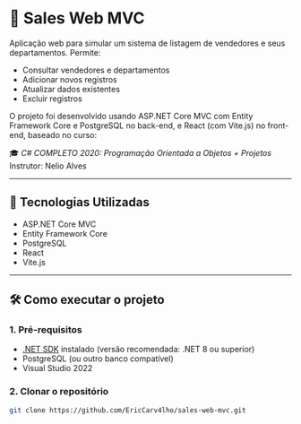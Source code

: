 # 🧾 Sales Web MVC

Aplicação web para simular um sistema de listagem de vendedores e seus departamentos. Permite:

- Consultar vendedores e departamentos
- Adicionar novos registros
- Atualizar dados existentes
- Excluir registros

O projeto foi desenvolvido usando ASP.NET Core MVC com Entity Framework Core e PostgreSQL no back-end, e React (com Vite.js) no front-end, baseado no curso:

🎓 *C# COMPLETO 2020: Programação Orientada a Objetos + Projetos*  
Instrutor: Nelio Alves

---

## 🚀 Tecnologias Utilizadas

- ASP.NET Core MVC
- Entity Framework Core
- PostgreSQL
- React
- Vite.js

---

## 🛠️ Como executar o projeto

### 1. Pré-requisitos

- [.NET SDK](https://dotnet.microsoft.com/en-us/download) instalado (versão recomendada: .NET 8 ou superior)
- PostgreSQL (ou outro banco compatível)
- Visual Studio 2022 

### 2. Clonar o repositório

```bash
git clone https://github.com/EricCarv4lho/sales-web-mvc.git
